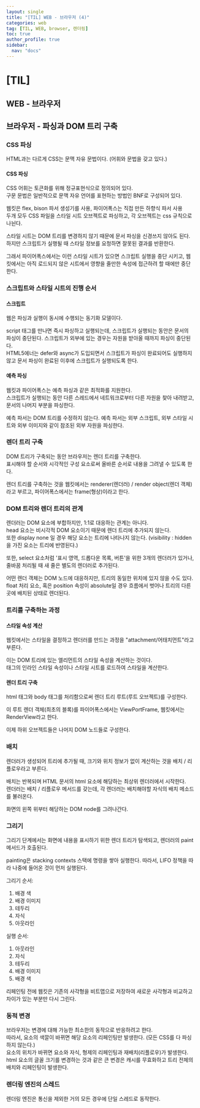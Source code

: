 ```yaml
---
layout: single
title: "[TIL] WEB - 브라우저 (4)"
categories: web
tag: [TIL, WEB, browser, 렌더링]
toc: true
author_profile: true
sidebar:
  nav: "docs"
---
```


# [TIL]

## WEB - 브라우저

## 브라우저 - 파싱과 DOM 트리 구축

### CSS 파싱

HTML과는 다르게 CSS는 문맥 자유 문법이다. (어휘와 문법을 갖고 있다.)

#### CSS 파싱

CSS 어휘는 토큰화를 위해 정규표현식으로 정의되어 있다.
<br>구문 문법은 일반적으로 문맥 자유 언어를 표현하는 방법인 BNF로 구성되어 있다.

웹킷은 flex, bison 파서 생성기를 사용, 파이어폭스는 직접 만든 하향식 파서 사용
<br>두개 모두 CSS 파일을 스타일 시트 오브젝트로 파싱하고, 각 오브젝트는 css 규칙으로 나뉜다.

스타일 시트는 DOM 트리를 변경하지 않기 때문에 문서 파싱을 신경쓰지 않아도 된다.
<br>하지만 스크립트가 실행될 때 스타일 정보를 요청하면 잘못된 결과를 반환한다.

그래서 파이어폭스에서는 이런 스타일 시트가 있으면 스크립트 실행을 중단 시키고, 웹킷에서는 아직 로드되지 않은 시트에서 영향을 줄만한 속성에 접근하려 할 때에만 중단한다.

### 스크립트와 스타일 시트의 진행 순서

#### 스크립트

웹은 파싱과 실행이 동시에 수행되는 동기화 모델이다.

script 태그를 만나면 즉시 파싱하고 실행되는데, 스크립트가 실행되는 동안은 문서의 파싱이 중단된다.
스크립트가 외부에 있는 경우는 자원을 받아올 때까지 파싱이 중단된다.
<br>HTML5에너는 defer와 async가 도입되면서 스크립트가 파싱이 완료되어도 실행하지 않고 문서 파싱이 완료된 이후에 스크립트가 실행되도록 한다.

#### 예측 파싱

웹킷과 파이어폭스는 예측 파싱과 같은 최적화를 지원한다.
<br>스크립트가 실행되는 동안 다른 스레드에서 네트워크로부터 다른 자원을 찾아 내려받고,
문서의 나머지 부분을 파싱한다.

예측 파서는 DOM 트리를 수정하지 않는다.
예측 파서는 외부 스크립트, 외부 스타일 시트와 외부 이미지와 같이 참조된 외부 자원을 파싱한다.

### 렌더 트리 구축

DOM 트리가 구축되는 동안 브라우저는 렌더 트리를 구축한다.
<br>표시해야 할 순서와 시각적인 구성 요소로써 올바른 순서로 내용을 그려낼 수 있도록 한다.

렌더 트리를 구축하는 것을 웹킷에서는 renderer(렌더러) / render object(렌더 객체) 라고 부르고, 파이어폭스에서는 frame(형상)이라고 한다.

### DOM 트리와 렌더 트리의 관계

렌더러는 DOM 요소에 부합하지만, 1:1로 대응하는 관계는 아니다.
<br>head 요소는 비시각적 DOM 요소이기 때문에 렌더 트리에 추가되지 않는다.
<br>또한 display none 일 경우 해당 요소는 트리에 나타나지 않는다.
(visibility : hidden 을 가진 요소는 트리에 반영된다.)

또한, select 요소처럼 '표시 영역, 드롭다운 목록, 버튼'을 위한 3개의 렌더러가 있거나, 줄바꿈 처리될 때 새 줄은 별도의 렌더러로 추가된다.

어떤 렌더 객체는 DOM 노드에 대응하지만, 트리의 동일한 위치에 있지 않을 수도 있다.
<br>float 처리 요소, 혹은 position 속성이 absolute일 경우 흐름에서 벗어나 트리의 다른 곳에 배치된 상태로 렌더된다.

### 트리를 구축하는 과정

#### 스타일 속성 계산

웹킷에서는 스타일을 결정하고 렌더러를 만드는 과정을 "attachment/어태치먼트"라고 부른다.

이는 DOM 트리에 있는 엘리먼트의 스타일 속성을 계산하는 것이다.
<br>태그의 인라인 스타일 속성이나 스타일 시트를 로드하여 스타일을 계산한다.

#### 렌더 트리 구축

html 태그와 body 태그를 처리함으로써 렌더 트리 루트(루트 오브젝트)를 구성한다.

이 루트 렌더 객체(최초의 블록)를 파이어폭스에서는 ViewPortFrame, 웹킷에서는 RenderView라고 한다.

이제 하위 오브젝트들은 나머지 DOM 노드들로 구성한다.

### 배치

렌더러가 생성되어 트리에 추가될 때, 크기와 위치 정보가 없이 계산하는 것을 배치 / 리플로우라고 부른다.

배치는 반복되며 HTML 문서의 html 요소에 해당하는 최상위 렌더러에서 시작한다.
<br>렌더러는 배치 / 리플로우 메서드를 갖는데, 각 렌더러는 배치해야할 자식의 배치 메소드를 불러온다.

화면의 왼쪽 위부터 해당하는 DOM node를 그려나간다.

### 그리기

그리기 단계에서는 화면에 내용을 표시하기 위한 렌더 트리가 탐색되고, 렌더러의 paint 메서드가 호출된다.

painting은 stacking contexts 스택에 명령을 쌓아 실행한다.
따라서, LIFO 정책을 따라 나중에 들어온 것이 먼저 실행된다.

그리기 순서:

1. 배경 색
2. 배경 이미지
3. 테두리
4. 자식
5. 아웃라인

실행 순서:

1. 아웃라인
2. 자식
3. 테두리
4. 배경 이미지
5. 배경 색

리페인팅 전에 웹킷은 기존의 사각형을 비트맵으로 저장하여 새로운 사각형과 비교하고 차이가 있는 부분만 다시 그린다.

### 동적 변경

브라우저는 변경에 대해 가능한 최소한의 동작으로 반응하려고 한다.
<br>따라서, 요소의 색깔이 바뀌면 해당 요소의 리페인팅만 발생한다. (모든 CSS를 다 파싱하지 않는다.)
<br>요소의 위치가 바뀌면 요소와 자식, 형제의 리페인팅과 재배치(리플로우)가 발생한다.
<br>html 요소의 글꼴 크기를 변경하는 것과 같은 큰 변경은 캐시를 무효화하고 트리 전체의 배치와 리페인팅이 발생한다.

### 렌더링 엔진의 스레드

렌더링 엔진은 통신을 제외한 거의 모든 경우에 단일 스레드로 동작한다.
